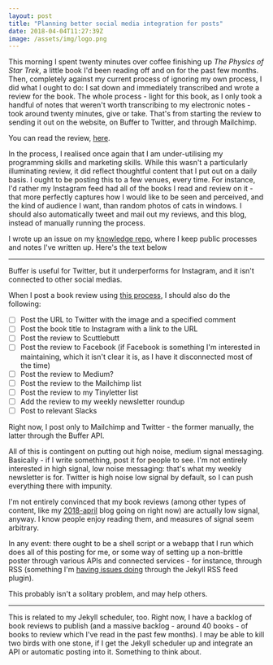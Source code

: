 ```yaml
---
layout: post
title: "Planning better social media integration for posts"
date: 2018-04-04T11:27:39Z
image: /assets/img/logo.png
---
```


This morning I spent twenty minutes over coffee finishing up _The Physics of Star Trek_, a little book I'd been reading off and on for the past few months. Then, completely against my current process of ignoring my own process, I did what I ought to do: I sat down and immediately transcribed and wrote a review for the book. The whole process - light for this book, as I only took a handful of notes that weren't worth transcribing to my electronic notes - took around twenty minutes, give or take. That's from starting the review to sending it out on the website, on Buffer to Twitter, and through Mailchimp.

You can read the review, [here](https://www.burntfen.com/the-litt-review/the-physics-of-star-trek/).

In the process, I realised once again that I am under-utilising my programming skills and marketing skills. While this wasn't a particularly illuminating review, it did reflect thoughtful content that I put out on a daily basis. I ought to be posting this to a few venues, every time. For instance, I'd rather my Instagram feed had all of the books I read and review on it - that more perfectly captures how I would like to be seen and perceived, and the kind of audience I want, than random photos of cats in windows. I should also automatically tweet and mail out my reviews, and this blog, instead of manually running the process.

I wrote up an issue on my [knowledge repo](https://github.com/RichardLitt/knowledge/issues/23), where I keep public processes and notes I've written up. Here's the text below

---

Buffer is useful for Twitter, but it underperforms for Instagram, and it isn't connected to other social medias.

When I post a book review using [this process](https://github.com/RichardLitt/knowledge/blob/master/processes/publishing-book-review.md), I should also do the following:

- [ ] Post the URL to Twitter with the image and a specified comment
- [ ] Post the book title to Instagram with a link to the URL
- [ ] Post the review to Scuttlebutt
- [ ] Post the review to Facebook (if Facebook is something I'm interested in maintaining, which it isn't clear it is, as I have it disconnected most of the time)
- [ ] Post the review to Medium?
- [ ] Post the review to the Mailchimp list
- [ ] Post the review to my Tinyletter list
- [ ] Add the review to my weekly newsletter roundup
- [ ] Post to relevant Slacks

Right now, I post only to Mailchimp and Twitter - the former manually, the latter through the Buffer API. 

All of this is contingent on putting out high noise, medium signal messaging. Basically - if I write something, post it for people to see. I'm not entirely interested in high signal, low noise messaging: that's what my weekly newsletter is for. Twitter is high noise low signal by default, so I can push everything there with impunity. 

I'm not entirely convinced that my book reviews (among other types of content, like my [2018-april](https://github.com/RichardLitt/2018-april) blog going on right now) are actually low signal, anyway. I know people enjoy reading them, and measures of signal seem arbitrary. 

In any event: there ought to be a shell script or a webapp that I run which does all of this posting for me, or some way of setting up a non-brittle poster through various APIs and connected services - for instance, through RSS (something I'm [having issues doing](https://github.com/RichardLitt/richardlitt.github.com/issues/72) through the Jekyll RSS feed plugin). 

This probably isn't a solitary problem, and may help others.

---

This is related to my Jekyll scheduler, too. Right now, I have a backlog of book reviews to publish (and a massive backlog - around 40 books - of books to review which I've read in the past few months). I may be able to kill two birds with one stone, if I get the Jekyll scheduler up and integrate an API or automatic posting into it. Something to think about.
